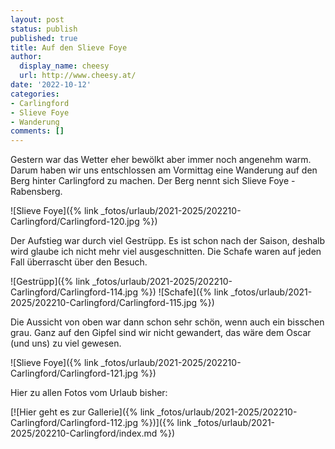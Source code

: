 ```yaml
---
layout: post
status: publish
published: true
title: Auf den Slieve Foye
author:
  display_name: cheesy
  url: http://www.cheesy.at/
date: '2022-10-12'
categories:
- Carlingford
- Slieve Foye
- Wanderung
comments: []
---
```


Gestern war das Wetter eher bewölkt aber immer noch angenehm warm. Darum haben wir uns entschlossen am Vormittag eine Wanderung auf den Berg hinter Carlingford zu machen. Der Berg nennt sich Slieve Foye - Rabensberg.

![Slieve Foye]({% link _fotos/urlaub/2021-2025/202210-Carlingford/Carlingford-120.jpg %})

Der Aufstieg war durch viel Gestrüpp. Es ist schon nach der Saison, deshalb wird glaube ich nicht mehr viel ausgeschnitten. Die Schafe waren auf jeden Fall überrascht über den Besuch.

![Gestrüpp]({% link _fotos/urlaub/2021-2025/202210-Carlingford/Carlingford-114.jpg %})
![Schafe]({% link _fotos/urlaub/2021-2025/202210-Carlingford/Carlingford-115.jpg %})

Die Aussicht von oben war dann schon sehr schön, wenn auch ein bisschen grau. Ganz auf den Gipfel sind wir nicht gewandert, das wäre dem Oscar (und uns) zu viel gewesen.

![Slieve Foye]({% link _fotos/urlaub/2021-2025/202210-Carlingford/Carlingford-121.jpg %})

Hier zu allen Fotos vom Urlaub bisher:

[![Hier geht es zur Gallerie]({% link _fotos/urlaub/2021-2025/202210-Carlingford/Carlingford-112.jpg %})]({% link _fotos/urlaub/2021-2025/202210-Carlingford/index.md %})